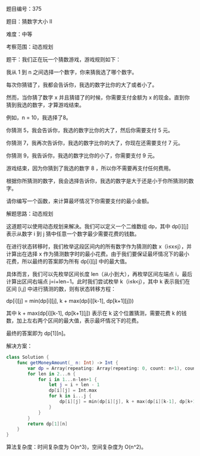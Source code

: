 题目编号：375

题目：猜数字大小 II

难度：中等

考察范围：动态规划

题干：我们正在玩一个猜数游戏，游戏规则如下：

我从 1 到 n 之间选择一个数字，你来猜我选了哪个数字。

每次你猜错了，我都会告诉你，我选的数字比你的大了或者小了。

然而，当你猜了数字 x 并且猜错了的时候，你需要支付金额为 x 的现金。直到你猜到我选的数字，才算游戏结束。

例如，n = 10，我选择了8。

你猜测 5，我会告诉你，我选的数字比你的大了，然后你需要支付 5 元。

你猜测 7，我再次告诉你，我选的数字比你的大了，你现在还需要支付 7 元。

你猜测 9，我告诉你，我选的数字比你的小了，你需要支付 9 元。

游戏结束，因为你猜到了我选的数字 8 ，所以你不需要再支付任何费用。

根据你所猜测的数字，我会选择告诉你，我选的数字是大于还是小于你所猜测的数字。

请你编写一个函数，来计算最坏情况下你需要支付的最小金额。

解题思路：动态规划

这道题可以使用动态规划来解决。我们可以定义一个二维数组 dp，其中 dp[i][j] 表示从数字 i 到 j 猜中任意一个数字最少需要花费的钱数。

在进行状态转移时，我们枚举这段区间内的所有数字作为猜测的数 x（i≤x≤j），并计算出在选择 x 作为猜测数字时的最小花费。由于我们要保证最坏情况下的最小花费，所以最终的答案即为所有 dp[i][j] 中的最大值。

具体而言，我们可以先枚举区间长度 len（从小到大），再枚举区间左端点 i，最后计算出区间右端点 j=i+len−1。此时我们尝试枚举 k（i≤k<j），其中 k 表示我们在区间 [i,j] 中进行猜测的数，则有状态转移方程：

dp[i][j] = min(dp[i][j], k + max(dp[i][k-1], dp[k+1][j]))

其中 k + max(dp[i][k-1], dp[k+1][j]) 表示在 k 这个位置猜测，需要花费 k 的钱数，加上左右两个区间的最大值，表示最坏情况下的花费。

最终的答案即为 dp[1][n]。

解决方案：

```swift
class Solution {
    func getMoneyAmount(_ n: Int) -> Int {
        var dp = Array(repeating: Array(repeating: 0, count: n+1), count: n+1)
        for len in 2...n {
            for i in 1...n-len+1 {
                let j = i + len - 1
                dp[i][j] = Int.max
                for k in i...j {
                    dp[i][j] = min(dp[i][j], k + max(dp[i][k-1], dp[k+1][j]))
                }
            }
        }
        return dp[1][n]
    }
}
```

算法复杂度：时间复杂度为 O(n^3)，空间复杂度为 O(n^2)。